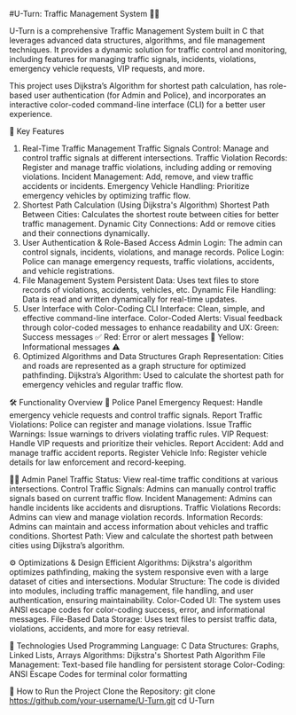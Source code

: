 #U-Turn: Traffic Management System 🚗🚦

U-Turn is a comprehensive Traffic Management System built in C that leverages advanced data structures, algorithms, and file management techniques. It provides a dynamic solution for traffic control and monitoring, including features for managing traffic signals, incidents, violations, emergency vehicle requests, VIP requests, and more.

This project uses Dijkstra’s Algorithm for shortest path calculation, has role-based user authentication (for Admin and Police), and incorporates an interactive color-coded command-line interface (CLI) for a better user experience.

🚀 Key Features
1. Real-Time Traffic Management
Traffic Signals Control: Manage and control traffic signals at different intersections.
Traffic Violation Records: Register and manage traffic violations, including adding or removing violations.
Incident Management: Add, remove, and view traffic accidents or incidents.
Emergency Vehicle Handling: Prioritize emergency vehicles by optimizing traffic flow.
2. Shortest Path Calculation (Using Dijkstra's Algorithm)
Shortest Path Between Cities: Calculates the shortest route between cities for better traffic management.
Dynamic City Connections: Add or remove cities and their connections dynamically.
3. User Authentication & Role-Based Access
Admin Login: The admin can control signals, incidents, violations, and manage records.
Police Login: Police can manage emergency requests, traffic violations, accidents, and vehicle registrations.
4. File Management System
Persistent Data: Uses text files to store records of violations, accidents, vehicles, etc.
Dynamic File Handling: Data is read and written dynamically for real-time updates.
5. User Interface with Color-Coding
CLI Interface: Clean, simple, and effective command-line interface.
Color-Coded Alerts: Visual feedback through color-coded messages to enhance readability and UX:
Green: Success messages ✅
Red: Error or alert messages 🚨
Yellow: Informational messages ⚠️
6. Optimized Algorithms and Data Structures
Graph Representation: Cities and roads are represented as a graph structure for optimized pathfinding.
Dijkstra’s Algorithm: Used to calculate the shortest path for emergency vehicles and regular traffic flow.

🛠 Functionality Overview
🚓 Police Panel
Emergency Request: Handle emergency vehicle requests and control traffic signals.
Report Traffic Violations: Police can register and manage violations.
Issue Traffic Warnings: Issue warnings to drivers violating traffic rules.
VIP Request: Handle VIP requests and prioritize their vehicles.
Report Accident: Add and manage traffic accident reports.
Register Vehicle Info: Register vehicle details for law enforcement and record-keeping.

👨‍💼 Admin Panel
Traffic Status: View real-time traffic conditions at various intersections.
Control Traffic Signals: Admins can manually control traffic signals based on current traffic flow.
Incident Management: Admins can handle incidents like accidents and disruptions.
Traffic Violations Records: Admins can view and manage violation records.
Information Records: Admins can maintain and access information about vehicles and traffic conditions.
Shortest Path: View and calculate the shortest path between cities using Dijkstra’s algorithm.

⚙️ Optimizations & Design
Efficient Algorithms: Dijkstra's algorithm optimizes pathfinding, making the system responsive even with a large dataset of cities and intersections.
Modular Structure: The code is divided into modules, including traffic management, file handling, and user authentication, ensuring maintainability.
Color-Coded UI: The system uses ANSI escape codes for color-coding success, error, and informational messages.
File-Based Data Storage: Uses text files to persist traffic data, violations, accidents, and more for easy retrieval.

📖 Technologies Used
Programming Language: C
Data Structures: Graphs, Linked Lists, Arrays
Algorithms: Dijkstra's Shortest Path Algorithm
File Management: Text-based file handling for persistent storage
Color-Coding: ANSI Escape Codes for terminal color formatting


🚀 How to Run the Project
Clone the Repository:
git clone https://github.com/your-username/U-Turn.git
cd U-Turn
